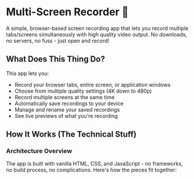 # Multi-Screen Recorder 🎥

A simple, browser-based screen recording app that lets you record multiple tabs/screens simultaneously with high quality video output. No downloads, no servers, no fuss - just open and record!

## What Does This Thing Do?

This app lets you:
- Record your browser tabs, entire screen, or application windows
- Choose from multiple quality settings (4K down to 480p)
- Record multiple screens at the same time
- Automatically save recordings to your device
- Manage and rename your saved recordings
- See live previews of what you're recording

## How It Works (The Technical Stuff)

### Architecture Overview

The app is built with vanilla HTML, CSS, and JavaScript - no frameworks, no build process, no complications. Here's how the pieces fit together: